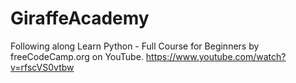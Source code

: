 # GiraffeAcademy

Following along Learn Python - Full Course for Beginners by freeCodeCamp.org on YouTube.
https://www.youtube.com/watch?v=rfscVS0vtbw

